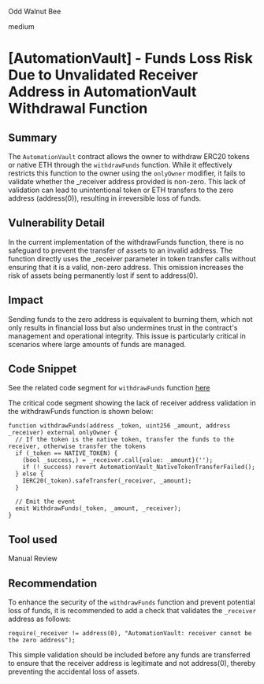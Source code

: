 Odd Walnut Bee

medium

# [AutomationVault] - Funds Loss Risk Due to Unvalidated Receiver Address in AutomationVault Withdrawal Function

## Summary
The `AutomationVault` contract allows the owner to withdraw ERC20 tokens or native ETH through the `withdrawFunds` function. While it effectively restricts this function to the owner using the `onlyOwner` modifier, it fails to validate whether the _receiver address provided is non-zero. This lack of validation can lead to unintentional token or ETH transfers to the zero address (address(0)), resulting in irreversible loss of funds.

## Vulnerability Detail
In the current implementation of the withdrawFunds function, there is no safeguard to prevent the transfer of assets to an invalid address. The function directly uses the _receiver parameter in token transfer calls without ensuring that it is a valid, non-zero address. This omission increases the risk of assets being permanently lost if sent to address(0).

## Impact
Sending funds to the zero address is equivalent to burning them, which not only results in financial loss but also undermines trust in the contract's management and operational integrity. This issue is particularly critical in scenarios where large amounts of funds are managed.

## Code Snippet
See the related code segment for `withdrawFunds` function [here](https://github.com/sherlock-audit/2024-04-xkeeper/blob/main/xkeeper-core/solidity/contracts/core/AutomationVault.sol#L125-L136)

The critical code segment showing the lack of receiver address validation in the withdrawFunds function is shown below:
```solidity
function withdrawFunds(address _token, uint256 _amount, address _receiver) external onlyOwner {
  // If the token is the native token, transfer the funds to the receiver, otherwise transfer the tokens
  if (_token == NATIVE_TOKEN) {
    (bool _success,) = _receiver.call{value: _amount}('');
    if (!_success) revert AutomationVault_NativeTokenTransferFailed();
  } else {
    IERC20(_token).safeTransfer(_receiver, _amount);
  }

  // Emit the event
  emit WithdrawFunds(_token, _amount, _receiver);
}
```

## Tool used
Manual Review

## Recommendation
To enhance the security of the `withdrawFunds` function and prevent potential loss of funds, it is recommended to add a check that validates the `_receiver` address as follows:
```solidity
require(_receiver != address(0), "AutomationVault: receiver cannot be the zero address");
```

This simple validation should be included before any funds are transferred to ensure that the receiver address is legitimate and not address(0), thereby preventing the accidental loss of assets.


